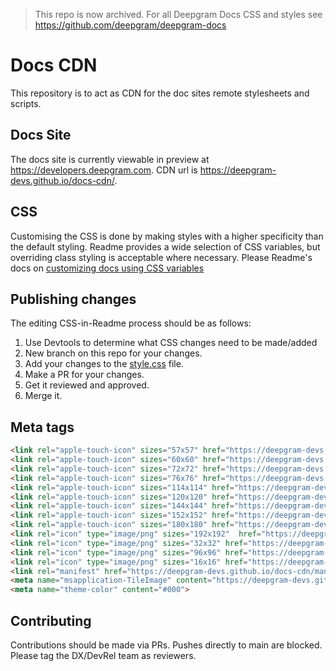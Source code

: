 > This repo is now archived. For all Deepgram Docs CSS and styles see https://github.com/deepgram/deepgram-docs

# Docs CDN

This repository is to act as CDN for the doc sites remote stylesheets and scripts.

## Docs Site

The docs site is currently viewable in preview at https://developers.deepgram.com. CDN url is https://deepgram-devs.github.io/docs-cdn/.

## CSS

Customising the CSS is done by making styles with a higher specificity than the default styling.
Readme provides a wide selection of CSS variables, but overriding class styling is acceptable
where necessary. Please Readme's docs on [customizing docs using CSS variables](https://docs.readme.com/main/docs/customizing-docs-using-css-variables)

## Publishing changes

The editing CSS-in-Readme process should be as follows:

1. Use Devtools to determine what CSS changes need to be made/added
2. New branch on this repo for your changes.
3. Add your changes to the [style.css](./style.css) file.
4. Make a PR for your changes.
5. Get it reviewed and approved.
6. Merge it.

## Meta tags

```html
<link rel="apple-touch-icon" sizes="57x57" href="https://deepgram-devs.github.io/docs-cdn/apple-icon-57x57.png">
<link rel="apple-touch-icon" sizes="60x60" href="https://deepgram-devs.github.io/docs-cdn/apple-icon-60x60.png">
<link rel="apple-touch-icon" sizes="72x72" href="https://deepgram-devs.github.io/docs-cdn/apple-icon-72x72.png">
<link rel="apple-touch-icon" sizes="76x76" href="https://deepgram-devs.github.io/docs-cdn/apple-icon-76x76.png">
<link rel="apple-touch-icon" sizes="114x114" href="https://deepgram-devs.github.io/docs-cdn/apple-icon-114x114.png">
<link rel="apple-touch-icon" sizes="120x120" href="https://deepgram-devs.github.io/docs-cdn/apple-icon-120x120.png">
<link rel="apple-touch-icon" sizes="144x144" href="https://deepgram-devs.github.io/docs-cdn/apple-icon-144x144.png">
<link rel="apple-touch-icon" sizes="152x152" href="https://deepgram-devs.github.io/docs-cdn/apple-icon-152x152.png">
<link rel="apple-touch-icon" sizes="180x180" href="https://deepgram-devs.github.io/docs-cdn/apple-icon-180x180.png">
<link rel="icon" type="image/png" sizes="192x192"  href="https://deepgram-devs.github.io/docs-cdn/android-icon-192x192.png">
<link rel="icon" type="image/png" sizes="32x32" href="https://deepgram-devs.github.io/docs-cdn/favicon-32x32.png">
<link rel="icon" type="image/png" sizes="96x96" href="https://deepgram-devs.github.io/docs-cdn/favicon-96x96.png">
<link rel="icon" type="image/png" sizes="16x16" href="https://deepgram-devs.github.io/docs-cdn/favicon-16x16.png">
<link rel="manifest" href="https://deepgram-devs.github.io/docs-cdn/manifest.json">
<meta name="msapplication-TileImage" content="https://deepgram-devs.github.io/docs-cdn/ms-icon-144x144.png">
<meta name="theme-color" content="#000">
```

## Contributing

Contributions should be made via PRs. Pushes directly to main are blocked. Please tag the DX/DevRel team as reviewers.
